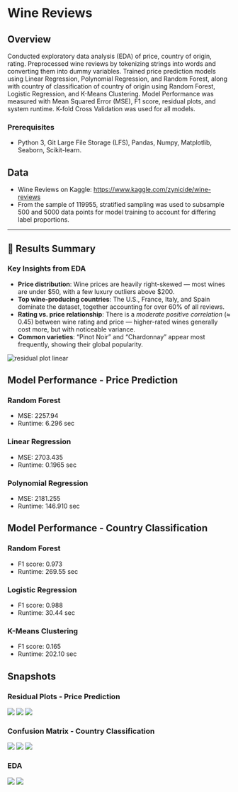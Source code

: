 # Wine Reviews
## Overview
Conducted exploratory data analysis (EDA) of price, country of origin, rating. Preprocessed wine reviews by tokenizing strings into
words and converting them into dummy variables. Trained price prediction models using Linear Regression, Polynomial Regression,
and Random Forest, along with country of classification of country of origin using Random Forest, Logistic Regression, and K-Means Clustering. 
Model Performance was measured with Mean Squared Error (MSE), F1 score, residual plots, and system runtime. K-fold Cross Validation
was used for all models.

### Prerequisites
- Python 3, Git Large File Storage (LFS), Pandas, Numpy, Matplotlib, Seaborn, Scikit-learn.

## Data
- Wine Reviews on Kaggle: https://www.kaggle.com/zynicide/wine-reviews
- From the sample of 119955, stratified sampling was used to subsample 500 and 5000 data points for model training to account for differing label proportions.

---

## 🏁 Results Summary

### Key Insights from EDA
- **Price distribution**: Wine prices are heavily right-skewed — most wines are under $50, with a few luxury outliers above $200.  
- **Top wine-producing countries**: The U.S., France, Italy, and Spain dominate the dataset, together accounting for over 60% of all reviews.  
- **Rating vs. price relationship**: There is a *moderate positive correlation* (≈ 0.45) between wine rating and price — higher-rated wines generally cost more, but with noticeable variance.  
- **Common varieties**: “Pinot Noir” and “Chardonnay” appear most frequently, showing their global popularity.  

![residual plot linear](https://github.com/jordanchow1/wine_reviews/blob/master/snapshots/residual_plot_linear.png)

## Model Performance - Price Prediction
### Random Forest
- MSE: 2257.94
- Runtime: 6.296 sec
### Linear Regression
- MSE: 2703.435
- Runtime: 0.1965 sec
### Polynomial Regression
- MSE: 2181.255
- Runtime: 146.910 sec

## Model Performance - Country Classification
### Random Forest
- F1 score: 0.973
- Runtime: 269.55 sec

### Logistic Regression
- F1 score: 0.988
- Runtime: 30.44 sec

### K-Means Clustering
- F1 score: 0.165
- Runtime: 202.10 sec

## Snapshots
### Residual Plots - Price Prediction
![](https://github.com/jordanchow1/wine_reviews/blob/master/snapshots/residual_plot_rf.png)
![](https://github.com/jordanchow1/wine_reviews/blob/master/snapshots/residual_plot_linear.png)
![](https://github.com/jordanchow1/wine_reviews/blob/master/snapshots/residual_plot_poly.png)

### Confusion Matrix - Country Classification
![](https://github.com/jordanchow1/wine_reviews/blob/master/snapshots/cm_rf.png)
![](https://github.com/jordanchow1/wine_reviews/blob/master/snapshots/cm_linear.png)
![](https://github.com/jordanchow1/wine_reviews/blob/master/snapshots/cm_kmeans.png)

### EDA
![](https://github.com/jordanchow1/wine_reviews/blob/master/snapshots/num_reviews.png)
![](https://github.com/jordanchow1/wine_reviews/blob/master/snapshots/boxplot.png)
